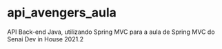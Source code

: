 # api_avengers_aula
API Back-end Java, utilizando Spring MVC para a aula de Spring MVC do Senai Dev in House 2021.2
